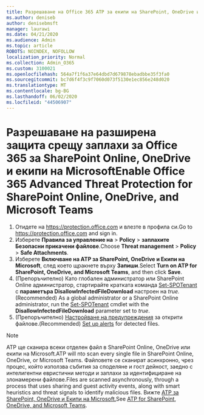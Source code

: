 ```yaml
---
title: Разрешаване на Office 365 ATP за екипи на SharePoint, OneDrive и Microsoft
ms.author: deniseb
author: denisebmsft
manager: laurawi
ms.date: 04/21/2020
ms.audience: Admin
ms.topic: article
ROBOTS: NOINDEX, NOFOLLOW
localization_priority: Normal
ms.collection: Admin_O365
ms.custom: 3100021
ms.openlocfilehash: 564a7f1f6a37e64dbd7d679878ebadbbe35f3fa0
ms.sourcegitcommit: bc7d6f4f3c9f7060d073f5130e1ec856e248d020
ms.translationtype: MT
ms.contentlocale: bg-BG
ms.lasthandoff: 06/02/2020
ms.locfileid: "44506907"
---
```

# <a name="enable-office-365-advanced-threat-protection-for-sharepoint-online-onedrive-and-microsoft-teams"></a><span data-ttu-id="1c80e-102">Разрешаване на разширена защита срещу заплахи за Office 365 за SharePoint Online, OneDrive и екипи на Microsoft</span><span class="sxs-lookup"><span data-stu-id="1c80e-102">Enable Office 365 Advanced Threat Protection for SharePoint Online, OneDrive, and Microsoft Teams</span></span>

1. <span data-ttu-id="1c80e-103">Отидете на https://protection.office.com и влезте в профила си.</span><span class="sxs-lookup"><span data-stu-id="1c80e-103">Go to https://protection.office.com and sign in.</span></span>
2. <span data-ttu-id="1c80e-104">Изберете **Правила за управление на**  >  **Policy**  >  **заплахите Безопасни прикачени файлове**.</span><span class="sxs-lookup"><span data-stu-id="1c80e-104">Choose **Threat management** > **Policy** > **Safe Attachments**.</span></span>
3. <span data-ttu-id="1c80e-105">Изберете **Включване на ATP за SharePoint, OneDrive и Екипи на Microsoft**, след което щракнете върху **Запиши**.</span><span class="sxs-lookup"><span data-stu-id="1c80e-105">Select **Turn on ATP for SharePoint, OneDrive, and Microsoft Teams**, and then click **Save**.</span></span>
4. <span data-ttu-id="1c80e-106">(Препоръчително) Като глобален администратор или SharePoint Online администратор, стартирайте кратката команда [Set-SPOTenant](https://docs.microsoft.com/powershell/module/sharepoint-online/Set-SPOTenant?view=sharepoint-ps) с **параметъра DisallowInfectedFileDownload** настроен на *true.*</span><span class="sxs-lookup"><span data-stu-id="1c80e-106">(Recommended) As a global administrator or a SharePoint Online administrator, run the [Set-SPOTenant](https://docs.microsoft.com/powershell/module/sharepoint-online/Set-SPOTenant?view=sharepoint-ps) cmdlet with the **DisallowInfectedFileDownload** parameter set to *true*.</span></span>
5. <span data-ttu-id="1c80e-107">(Препоръчително) [Настройване на предупреждения](https://docs.microsoft.com/microsoft-365/security/office-365-security/turn-on-atp-for-spo-odb-and-teams#set-up-alerts-for-detected-files) за открити файлове.</span><span class="sxs-lookup"><span data-stu-id="1c80e-107">(Recommended) [Set up alerts](https://docs.microsoft.com/microsoft-365/security/office-365-security/turn-on-atp-for-spo-odb-and-teams#set-up-alerts-for-detected-files) for detected files.</span></span>

> [!NOTE]
> <span data-ttu-id="1c80e-108">ATP ще сканира всеки отделен файл в SharePoint Online, OneDrive или екипи на Microsoft.</span><span class="sxs-lookup"><span data-stu-id="1c80e-108">ATP will nto scan every single file in SharePoint Online, OneDrive, or Microsoft Teams.</span></span> <span data-ttu-id="1c80e-109">Файловете се сканират асинхронно, чрез процес, който използва събития за споделяне и гост дейност, заедно с интелигентни евристични методи и заплахи за идентифициране на злонамерени файлове.</span><span class="sxs-lookup"><span data-stu-id="1c80e-109">Files are scanned asynchronously, through a process that uses sharing and guest activity events, along with smart heuristics and threat signals to identify malicious files.</span></span> <span data-ttu-id="1c80e-110">Вижте [ATP за SharePoint, OneDrive и Екипи на Microsoft.](https://docs.microsoft.com/microsoft-365/security/office-365-security/atp-for-spo-odb-and-teams)</span><span class="sxs-lookup"><span data-stu-id="1c80e-110">See [ATP for SharePoint, OneDrive, and Microsoft Teams](https://docs.microsoft.com/microsoft-365/security/office-365-security/atp-for-spo-odb-and-teams).</span></span>